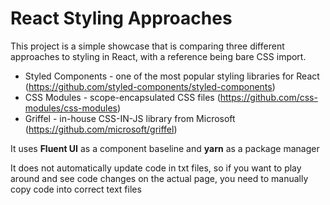 # React Styling Approaches
This project is a simple showcase that is comparing three different approaches to styling in React, with a reference being bare CSS import.
- Styled Components - one of the most popular styling libraries for React (https://github.com/styled-components/styled-components)
- CSS Modules - scope-encapsulated CSS files (https://github.com/css-modules/css-modules)
- Griffel - in-house CSS-IN-JS library from Microsoft (https://github.com/microsoft/griffel)

It uses **Fluent UI** as a component baseline and **yarn** as a package manager

It does not automatically update code in txt files, so if you want to play around and see code changes on the actual page, you need to manually copy code into correct text files 